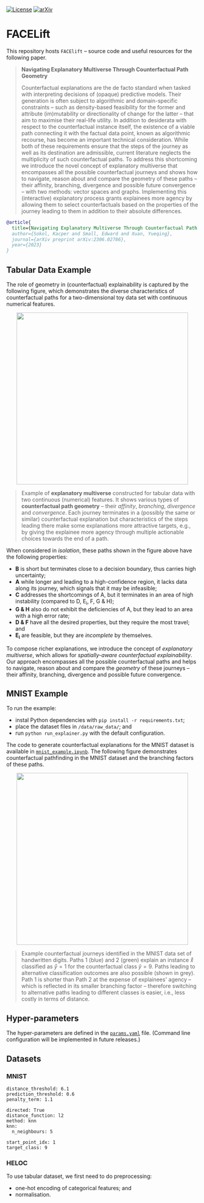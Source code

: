[![License](https://img.shields.io/github/license/xuanxuanxuan-git/facelift)](https://github.com/xuanxuanxuan-git/facelift/blob/main/LICENSE)
[![arXiv](https://img.shields.io/badge/arXiv-2306.02786-red.svg)](https://arxiv.org/abs/2306.02786)

# FACELift 

This repository hosts `FACElift` – source code and useful resources for the following paper. 

> **Navigating Explanatory Multiverse Through Counterfactual Path Geometry**
>
> Counterfactual explanations are the de facto standard when tasked with interpreting decisions of (opaque) predictive models.
> Their generation is often subject to algorithmic and domain-specific constraints – such as density-based feasibility for the former and attribute (im)mutability or directionality of change for the latter – that aim to maximise their real-life utility.
> In addition to desiderata with respect to the counterfactual instance itself, the existence of a viable path connecting it with the factual data point, known as algorithmic recourse, has become an important technical consideration.
> While both of these requirements ensure that the steps of the journey as well as its destination are admissible, current literature neglects the multiplicity of such counterfactual paths.
> To address this shortcoming we introduce the novel concept of explanatory multiverse that encompasses all the possible counterfactual journeys and shows how to navigate, reason about and compare the geometry of these paths – their affinity, branching, divergence and possible future convergence – with two methods: vector spaces and graphs.
> Implementing this (interactive) explanatory process grants explainees more agency by allowing them to select counterfactuals based on the properties of the journey leading to them in addition to their absolute differences.

```bibtex
@article{
  title={Navigating Explanatory Multiverse Through Counterfactual Path Geometry},
  author={Sokol, Kacper and Small, Edward and Xuan, Yueqing},
  journal={arXiv preprint arXiv:2306.02786},
  year={2023}
}
```

## Tabular Data Example

The role of geometry in (counterfactual) explainability is captured by the following figure, which demonstrates the diverse characteristics of counterfactual paths for a two-dimensional toy data set with continuous numerical features.

<p style="text-align:center">
<img src="vector_spaces/plots/CF_paths_no_bound.png" width="450">
</p>

> Example of **explanatory multiverse** constructed for tabular data with two continuous (numerical) features.
> It shows various types of **counterfactual path geometry** – their *affinity*, *branching*, *divergence* and *convergence*.
> Each journey terminates in a (possibly the same or similar) counterfactual explanation but characteristics of the steps leading there make some explanations more attractive targets, e.g., by giving the explainee more agency through multiple actionable choices towards the end of a path.

When considered in *isolation*, these paths shown in the figure above have the following properties:

- **B** is short but terminates close to a decision boundary, thus carries high uncertainty;
- **A** while longer and leading to a high-confidence region, it lacks data along its journey, which signals that it may be infeasible;
- **C** addresses the shortcomings of A, but it terminates in an area of high instability (compared to D, E<sub>i</sub>, F, G & H);
- **G & H** also do not exhibit the deficiencies of A, but they lead to an area with a high error rate;
- **D & F** have all the desired properties, but they require the most travel; and
- **E<sub>i</sub>** are feasible, but they are *incomplete* by themselves.

To compose richer explanations, we introduce the concept of *explanatory multiverse*, which allows for *spatially-aware counterfactual explainability*.
Our approach encompasses all the possible counterfactual paths and helps to navigate, reason about and compare the *geometry* of these journeys – their affinity, branching, divergence and possible future convergence.

## MNIST Example

To run the example:

- instal Python dependencies with `pip install -r requirements.txt`;
- place the dataset files in `/data/raw_data/`; and
- run `python run_explainer.py` with the default configuration.

The code to generate counterfactual explanations for the MNIST dataset is available in [`mnist_example.ipynb`](examples/mnist_example.ipynb).
The following figure demonstrates counterfactual pathfinding in the MNIST dataset and the branching factors of these paths.

<p style="text-align:center">
<img src="examples/figures/mnist.png" width="450">
</p>

> Example counterfactual journeys identified in the MNIST data set of handwritten digits. Paths 1 (blue) and 2 (green) explain an instance $\mathring{x}$ classified as $\mathring{y} = 1$ for the counterfactual class $\check{y} = 9$.
> Paths leading to alternative classification outcomes are also possible (shown in grey).
> Path 1 is shorter than Path 2 at the expense of explainees' agency – which is reflected in its smaller branching factor – therefore switching to alternative paths leading to different classes is easier, i.e., less costly in terms of distance.

## Hyper-parameters

The hyper-parameters are defined in the [`params.yaml`](facelift/library/params.yaml) file.
(Command line configuration will be implemented in future releases.)

## Datasets

### MNIST

```
distance_threshold: 6.1
prediction_threshold: 0.6
penalty_term: 1.1

directed: True
distance_function: l2
method: knn
knn:
  n_neighbours: 5

start_point_idx: 1
target_class: 9
```

### HELOC

To use tabular dataset, we first need to do preprocessing:

- one-hot encoding of categorical features; and
- normalisation.
